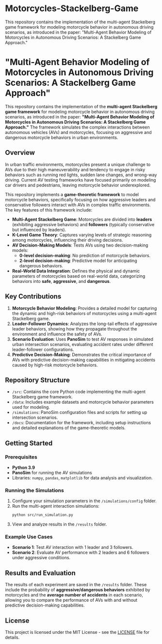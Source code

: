 # Motorcycles-Stackelberg-Game
This repository contains the implementation of the multi-agent Stackelberg game framework for modeling motorcycle behavior in autonomous driving scenarios, as introduced in the paper: "Multi-Agent Behavior Modeling of Motorcycles in Autonomous Driving Scenarios: A Stackelberg Game Approach."

# "Multi-Agent Behavior Modeling of Motorcycles in Autonomous Driving Scenarios: A Stackelberg Game Approach"

This repository contains the implementation of the **multi-agent Stackelberg game framework** for modeling motorcycle behavior in autonomous driving scenarios, as introduced in the paper: **"Multi-Agent Behavior Modeling of Motorcycles in Autonomous Driving Scenarios: A Stackelberg Game Approach."** The framework simulates the complex interactions between autonomous vehicles (AVs) and motorcycles, focusing on aggressive and dangerous motorcycle behaviors in urban environments.

## Overview

In urban traffic environments, motorcycles present a unique challenge to AVs due to their high maneuverability and tendency to engage in risky behaviors such as running red lights, sudden lane changes, and wrong-way driving. Current AV testing frameworks have focused primarily on modeling car drivers and pedestrians, leaving motorcycle behavior underexplored.

This repository implements a **game-theoretic framework** to model motorcycle behaviors, specifically focusing on how aggressive leaders and conservative followers interact with AVs in complex traffic environments. The key features of this framework include:

- **Multi-Agent Stackelberg Game**: Motorcycles are divided into **leaders** (exhibiting aggressive behaviors) and **followers** (typically conservative but influenced by leaders).
- **K-Level Game Theory**: Captures varying levels of strategic reasoning among motorcycles, influencing their driving decisions.
- **AV Decision-Making Models**: Tests AVs using two decision-making models: 
  - **0-level decision-making**: No prediction of motorcycle behaviors.
  - **2-level decision-making**: Predictive model for anticipating dangerous behaviors.
- **Real-World Data Integration**: Defines the physical and dynamic parameters of motorcycles based on real-world data, categorizing behaviors into **safe**, **aggressive**, and **dangerous**.

## Key Contributions

1. **Motorcycle Behavior Modeling**: Provides a detailed model for capturing the dynamic and high-risk behaviors of motorcycles using a multi-agent Stackelberg game.
2. **Leader-Follower Dynamics**: Analyzes the long-tail effects of aggressive leader behaviors, showing how they propagate throughout the environment and influence the safety of AVs.
3. **Scenario Evaluation**: Uses **PanoSim** to test AV responses in simulated urban intersection scenarios, evaluating accident rates under different leader-follower configurations.
4. **Predictive Decision-Making**: Demonstrates the critical importance of AVs with predictive decision-making capabilities in mitigating accidents caused by high-risk motorcycle behaviors.

## Repository Structure

- `/src`: Contains the core Python code implementing the multi-agent Stackelberg game framework.
- `/data`: Includes example datasets and motorcycle behavior parameters used for modeling.
- `/simulations`: PanoSim configuration files and scripts for setting up intersection scenarios.
- `/docs`: Documentation for the framework, including setup instructions and detailed explanations of the game-theoretic models.

## Getting Started

### Prerequisites

- **Python 3.9**
- **PanoSim** for running the AV simulations
- Libraries: `numpy`, `pandas`, `matplotlib` for data analysis and visualization.

### Running the Simulations

1. Configure your simulation parameters in the `/simulations/config` folder.
2. Run the multi-agent interaction simulations:
   ```bash
   python src/run_simulation.py
   ```
3. View and analyze results in the `/results` folder.

### Example Use Cases

- **Scenario 1**: Test AV interaction with 1 leader and 3 followers.
- **Scenario 2**: Evaluate AV performance with 2 leaders and 6 followers under aggressive conditions.

## Results and Evaluation

The results of each experiment are saved in the `/results` folder. These include the probability of **aggressive/dangerous behaviors** exhibited by motorcycles and the **average number of accidents** in each scenario, allowing you to compare the performance of AVs with and without predictive decision-making capabilities.


## License

This project is licensed under the MIT License - see the [LICENSE](LICENSE) file for details.

